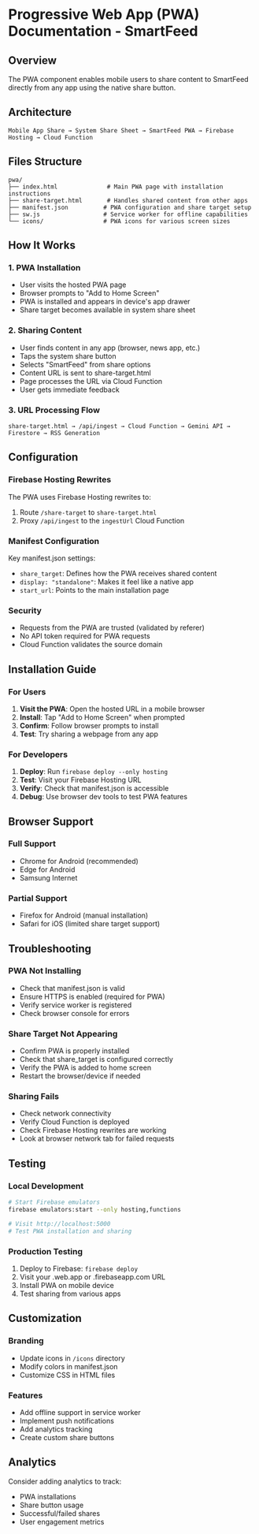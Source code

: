 # Progressive Web App (PWA) Documentation - SmartFeed

## Overview

The PWA component enables mobile users to share content to SmartFeed directly from any app using the native share button.

## Architecture

```
Mobile App Share → System Share Sheet → SmartFeed PWA → Firebase Hosting → Cloud Function
```

## Files Structure

```
pwa/
├── index.html              # Main PWA page with installation instructions
├── share-target.html       # Handles shared content from other apps
├── manifest.json          # PWA configuration and share target setup
├── sw.js                  # Service worker for offline capabilities
└── icons/                 # PWA icons for various screen sizes
```

## How It Works

### 1. PWA Installation
- User visits the hosted PWA page
- Browser prompts to "Add to Home Screen"
- PWA is installed and appears in device's app drawer
- Share target becomes available in system share sheet

### 2. Sharing Content
- User finds content in any app (browser, news app, etc.)
- Taps the system share button
- Selects "SmartFeed" from share options
- Content URL is sent to share-target.html
- Page processes the URL via Cloud Function
- User gets immediate feedback

### 3. URL Processing Flow
```
share-target.html → /api/ingest → Cloud Function → Gemini API → Firestore → RSS Generation
```

## Configuration

### Firebase Hosting Rewrites

The PWA uses Firebase Hosting rewrites to:
1. Route `/share-target` to `share-target.html`
2. Proxy `/api/ingest` to the `ingestUrl` Cloud Function

### Manifest Configuration

Key manifest.json settings:
- `share_target`: Defines how the PWA receives shared content
- `display: "standalone"`: Makes it feel like a native app
- `start_url`: Points to the main installation page

### Security

- Requests from the PWA are trusted (validated by referer)
- No API token required for PWA requests
- Cloud Function validates the source domain

## Installation Guide

### For Users

1. **Visit the PWA**: Open the hosted URL in a mobile browser
2. **Install**: Tap "Add to Home Screen" when prompted
3. **Confirm**: Follow browser prompts to install
4. **Test**: Try sharing a webpage from any app

### For Developers

1. **Deploy**: Run `firebase deploy --only hosting`
2. **Test**: Visit your Firebase Hosting URL
3. **Verify**: Check that manifest.json is accessible
4. **Debug**: Use browser dev tools to test PWA features

## Browser Support

### Full Support
- Chrome for Android (recommended)
- Edge for Android
- Samsung Internet

### Partial Support
- Firefox for Android (manual installation)
- Safari for iOS (limited share target support)

## Troubleshooting

### PWA Not Installing
- Check that manifest.json is valid
- Ensure HTTPS is enabled (required for PWA)
- Verify service worker is registered
- Check browser console for errors

### Share Target Not Appearing
- Confirm PWA is properly installed
- Check that share_target is configured correctly
- Verify the PWA is added to home screen
- Restart the browser/device if needed

### Sharing Fails
- Check network connectivity
- Verify Cloud Function is deployed
- Check Firebase Hosting rewrites are working
- Look at browser network tab for failed requests

## Testing

### Local Development
```bash
# Start Firebase emulators
firebase emulators:start --only hosting,functions

# Visit http://localhost:5000
# Test PWA installation and sharing
```

### Production Testing
1. Deploy to Firebase: `firebase deploy`
2. Visit your .web.app or .firebaseapp.com URL
3. Install PWA on mobile device
4. Test sharing from various apps

## Customization

### Branding
- Update icons in `/icons` directory
- Modify colors in manifest.json
- Customize CSS in HTML files

### Features
- Add offline support in service worker
- Implement push notifications
- Add analytics tracking
- Create custom share buttons

## Analytics

Consider adding analytics to track:
- PWA installations
- Share button usage
- Successful/failed shares
- User engagement metrics